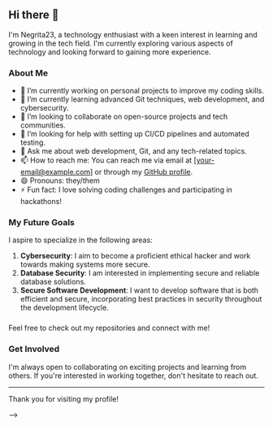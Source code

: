 ## Hi there 👋

I'm Negrita23, a technology enthusiast with a keen interest in learning and growing in the tech field. I'm currently exploring various aspects of technology and looking forward to gaining more experience.

### About Me

- 🔭 I’m currently working on personal projects to improve my coding skills.
- 🌱 I’m currently learning advanced Git techniques, web development, and cybersecurity.
- 👯 I’m looking to collaborate on open-source projects and tech communities.
- 🤔 I’m looking for help with setting up CI/CD pipelines and automated testing.
- 💬 Ask me about web development, Git, and any tech-related topics.
- 📫 How to reach me: You can reach me via email at [your-email@example.com] or through my [GitHub profile](https://github.com/Negrita23).
- 😄 Pronouns: they/them
- ⚡ Fun fact: I love solving coding challenges and participating in hackathons!

### My Future Goals

I aspire to specialize in the following areas:

1. **Cybersecurity**: I aim to become a proficient ethical hacker and work towards making systems more secure.
2. **Database Security**: I am interested in implementing secure and reliable database solutions.
3. **Secure Software Development**: I want to develop software that is both efficient and secure, incorporating best practices in security throughout the development lifecycle.

### 

Feel free to check out my repositories and connect with me!

### Get Involved

I'm always open to collaborating on exciting projects and learning from others. If you're interested in working together, don't hesitate to reach out.

---

Thank you for visiting my profile!


-->

